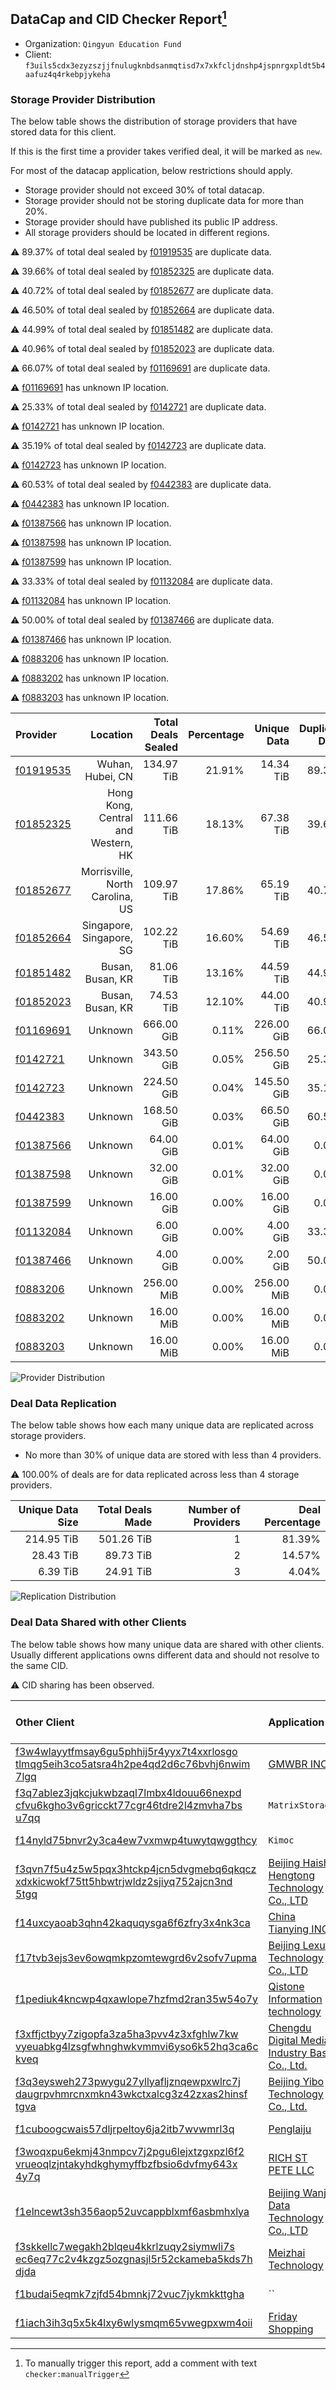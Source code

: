 ## DataCap and CID Checker Report[^1]
 - Organization: `Qingyun Education Fund`
 - Client: `f3uils5cdx3ezyzszjjfnulugknbdsanmqtisd7x7xkfcljdnshp4jspnrgxpldt5b4aafuz4q4rkebpjykeha`
### Storage Provider Distribution
The below table shows the distribution of storage providers that have stored data for this client.

If this is the first time a provider takes verified deal, it will be marked as `new`.

For most of the datacap application, below restrictions should apply.
 - Storage provider should not exceed 30% of total datacap.
 - Storage provider should not be storing duplicate data for more than 20%.
 - Storage provider should have published its public IP address.
 - All storage providers should be located in different regions.

⚠️ 89.37% of total deal sealed by [f01919535](https://filfox.info/en/address/f01919535) are duplicate data.

⚠️ 39.66% of total deal sealed by [f01852325](https://filfox.info/en/address/f01852325) are duplicate data.

⚠️ 40.72% of total deal sealed by [f01852677](https://filfox.info/en/address/f01852677) are duplicate data.

⚠️ 46.50% of total deal sealed by [f01852664](https://filfox.info/en/address/f01852664) are duplicate data.

⚠️ 44.99% of total deal sealed by [f01851482](https://filfox.info/en/address/f01851482) are duplicate data.

⚠️ 40.96% of total deal sealed by [f01852023](https://filfox.info/en/address/f01852023) are duplicate data.

⚠️ 66.07% of total deal sealed by [f01169691](https://filfox.info/en/address/f01169691) are duplicate data.

⚠️ [f01169691](https://filfox.info/en/address/f01169691) has unknown IP location.

⚠️ 25.33% of total deal sealed by [f0142721](https://filfox.info/en/address/f0142721) are duplicate data.

⚠️ [f0142721](https://filfox.info/en/address/f0142721) has unknown IP location.

⚠️ 35.19% of total deal sealed by [f0142723](https://filfox.info/en/address/f0142723) are duplicate data.

⚠️ [f0142723](https://filfox.info/en/address/f0142723) has unknown IP location.

⚠️ 60.53% of total deal sealed by [f0442383](https://filfox.info/en/address/f0442383) are duplicate data.

⚠️ [f0442383](https://filfox.info/en/address/f0442383) has unknown IP location.

⚠️ [f01387566](https://filfox.info/en/address/f01387566) has unknown IP location.

⚠️ [f01387598](https://filfox.info/en/address/f01387598) has unknown IP location.

⚠️ [f01387599](https://filfox.info/en/address/f01387599) has unknown IP location.

⚠️ 33.33% of total deal sealed by [f01132084](https://filfox.info/en/address/f01132084) are duplicate data.

⚠️ [f01132084](https://filfox.info/en/address/f01132084) has unknown IP location.

⚠️ 50.00% of total deal sealed by [f01387466](https://filfox.info/en/address/f01387466) are duplicate data.

⚠️ [f01387466](https://filfox.info/en/address/f01387466) has unknown IP location.

⚠️ [f0883206](https://filfox.info/en/address/f0883206) has unknown IP location.

⚠️ [f0883202](https://filfox.info/en/address/f0883202) has unknown IP location.

⚠️ [f0883203](https://filfox.info/en/address/f0883203) has unknown IP location.

| Provider                                              |                           Location | Total Deals Sealed | Percentage | Unique Data | Duplicate Deals |
| :---------------------------------------------------- | ---------------------------------: | -----------------: | ---------: | ----------: | --------------: |
| [f01919535](https://filfox.info/en/address/f01919535) |                   Wuhan, Hubei, CN |         134.97 TiB |     21.91% |   14.34 TiB |          89.37% |
| [f01852325](https://filfox.info/en/address/f01852325) | Hong Kong, Central and Western, HK |         111.66 TiB |     18.13% |   67.38 TiB |          39.66% |
| [f01852677](https://filfox.info/en/address/f01852677) |    Morrisville, North Carolina, US |         109.97 TiB |     17.86% |   65.19 TiB |          40.72% |
| [f01852664](https://filfox.info/en/address/f01852664) |           Singapore, Singapore, SG |         102.22 TiB |     16.60% |   54.69 TiB |          46.50% |
| [f01851482](https://filfox.info/en/address/f01851482) |                   Busan, Busan, KR |          81.06 TiB |     13.16% |   44.59 TiB |          44.99% |
| [f01852023](https://filfox.info/en/address/f01852023) |                   Busan, Busan, KR |          74.53 TiB |     12.10% |   44.00 TiB |          40.96% |
| [f01169691](https://filfox.info/en/address/f01169691) |                            Unknown |         666.00 GiB |      0.11% |  226.00 GiB |          66.07% |
| [f0142721](https://filfox.info/en/address/f0142721)   |                            Unknown |         343.50 GiB |      0.05% |  256.50 GiB |          25.33% |
| [f0142723](https://filfox.info/en/address/f0142723)   |                            Unknown |         224.50 GiB |      0.04% |  145.50 GiB |          35.19% |
| [f0442383](https://filfox.info/en/address/f0442383)   |                            Unknown |         168.50 GiB |      0.03% |   66.50 GiB |          60.53% |
| [f01387566](https://filfox.info/en/address/f01387566) |                            Unknown |          64.00 GiB |      0.01% |   64.00 GiB |           0.00% |
| [f01387598](https://filfox.info/en/address/f01387598) |                            Unknown |          32.00 GiB |      0.01% |   32.00 GiB |           0.00% |
| [f01387599](https://filfox.info/en/address/f01387599) |                            Unknown |          16.00 GiB |      0.00% |   16.00 GiB |           0.00% |
| [f01132084](https://filfox.info/en/address/f01132084) |                            Unknown |           6.00 GiB |      0.00% |    4.00 GiB |          33.33% |
| [f01387466](https://filfox.info/en/address/f01387466) |                            Unknown |           4.00 GiB |      0.00% |    2.00 GiB |          50.00% |
| [f0883206](https://filfox.info/en/address/f0883206)   |                            Unknown |         256.00 MiB |      0.00% |  256.00 MiB |           0.00% |
| [f0883202](https://filfox.info/en/address/f0883202)   |                            Unknown |          16.00 MiB |      0.00% |   16.00 MiB |           0.00% |
| [f0883203](https://filfox.info/en/address/f0883203)   |                            Unknown |          16.00 MiB |      0.00% |   16.00 MiB |           0.00% |

![Provider Distribution](https://raw.githubusercontent.com/data-preservation-programs/filplus-checker-assets/main/filecoin-project/filecoin-plus-large-datasets/issues/31/1671091523061.png)
### Deal Data Replication
The below table shows how each many unique data are replicated across storage providers.
- No more than 30% of unique data are stored with less than 4 providers.

⚠️ 100.00% of deals are for data replicated across less than 4 storage providers.

| Unique Data Size | Total Deals Made | Number of Providers | Deal Percentage |
| ---------------: | ---------------: | ------------------: | --------------: |
|       214.95 TiB |       501.26 TiB |                   1 |          81.39% |
|        28.43 TiB |        89.73 TiB |                   2 |          14.57% |
|         6.39 TiB |        24.91 TiB |                   3 |           4.04% |

![Replication Distribution](https://raw.githubusercontent.com/data-preservation-programs/filplus-checker-assets/main/filecoin-project/filecoin-plus-large-datasets/issues/31/1671091523986.png)
### Deal Data Shared with other Clients
The below table shows how many unique data are shared with other clients.
Usually different applications owns different data and should not resolve to the same CID.

⚠️ CID sharing has been observed.

| Other Client                                                                                                                                                                                                              | Application                                                                                                                    | Total Deals Affected | Unique CIDs |        Verifier |
| :------------------------------------------------------------------------------------------------------------------------------------------------------------------------------------------------------------------------ | :----------------------------------------------------------------------------------------------------------------------------- | -------------------: | ----------: | --------------: |
| [f3w4wlayytfmsay6gu5phhij5r4yyx7t4xxrlosgo<br/>tlmqg5eih3co5atsra4h2pe4qd2d6c76bvhj6nwim<br/>7lgq](https://filfox.info/en/address/f3w4wlayytfmsay6gu5phhij5r4yyx7t4xxrlosgotlmqg5eih3co5atsra4h2pe4qd2d6c76bvhj6nwim7lgq) | [GMWBR INC](https://github.com/filecoin-project/filecoin-plus-large-datasets/issues/73)                                        |           163.25 TiB |       2,712 | LDN v3 multisig |
| [f3q7ablez3jqkcjukwbzaql7lmbx4ldouu66nexpd<br/>cfvu6kgho3v6gricckt77cgr46tdre2l4zmvha7bs<br/>u7qq](https://filfox.info/en/address/f3q7ablez3jqkcjukwbzaql7lmbx4ldouu66nexpdcfvu6kgho3v6gricckt77cgr46tdre2l4zmvha7bsu7qq) | `MatrixStorage`                                                                                                                |           146.38 TiB |       1,844 |        LDN # 72 |
| [f14nyld75bnvr2y3ca4ew7vxmwp4tuwytqwggthcy](https://filfox.info/en/address/f14nyld75bnvr2y3ca4ew7vxmwp4tuwytqwggthcy)                                                                                                     | `Kimoc`                                                                                                                        |            89.03 TiB |       1,269 | LDN v3 multisig |
| [f3qvn7f5u4z5w5pqx3htckp4jcn5dvgmebq6qkqcz<br/>xdxkicwokf75tt5hbwtrjwldz2sjiyq752ajcn3nd<br/>5tgq](https://filfox.info/en/address/f3qvn7f5u4z5w5pqx3htckp4jcn5dvgmebq6qkqczxdxkicwokf75tt5hbwtrjwldz2sjiyq752ajcn3nd5tgq) | [Beijing Haishi Hengtong Technology Co\., LTD](https://github.com/filecoin-project/filecoin-plus-large-datasets/issues/66)     |            67.16 TiB |         930 | LDN v3 multisig |
| [f14uxcyaoab3qhn42kaquqysga6f6zfry3x4nk3ca](https://filfox.info/en/address/f14uxcyaoab3qhn42kaquqysga6f6zfry3x4nk3ca)                                                                                                     | [ China Tianying INC\.](https://github.com/filecoin-project/filecoin-plus-large-datasets/issues/426)                           |            42.72 TiB |         672 | LDN v3 multisig |
| [f17tvb3ejs3ev6owqmkpzomtewgrd6v2sofv7upma](https://filfox.info/en/address/f17tvb3ejs3ev6owqmkpzomtewgrd6v2sofv7upma)                                                                                                     | [Beijing Lexun Technology Co\., LTD](https://github.com/filecoin-project/filecoin-plus-large-datasets/issues/395)              |            40.34 TiB |         568 | LDN v3 multisig |
| [f1pediuk4kncwp4qxawlope7hzfmd2ran35w54o7y](https://filfox.info/en/address/f1pediuk4kncwp4qxawlope7hzfmd2ran35w54o7y)                                                                                                     | [Qistone Information technology](https://github.com/filecoin-project/filecoin-plus-large-datasets/issues/324)                  |            36.38 TiB |         598 | LDN v3 multisig |
| [f3xffjctbyy7zigopfa3za5ha3pvv4z3xfghlw7kw<br/>vyeuabkg4lzsgfwhnghwkvmmvi6yso6k52hq3ca6c<br/>kveq](https://filfox.info/en/address/f3xffjctbyy7zigopfa3za5ha3pvv4z3xfghlw7kwvyeuabkg4lzsgfwhnghwkvmmvi6yso6k52hq3ca6ckveq) | [Chengdu Digital Media Industry Base Co\., Ltd\.](https://github.com/filecoin-project/filecoin-plus-large-datasets/issues/387) |            27.78 TiB |         524 | LDN v3 multisig |
| [f3q3eysweh273pwygu27yllyafljznqewpxwlrc7j<br/>daugrpvhmrcnxmkn43wkctxalcg3z42zxas2hinsf<br/>tgva](https://filfox.info/en/address/f3q3eysweh273pwygu27yllyafljznqewpxwlrc7jdaugrpvhmrcnxmkn43wkctxalcg3z42zxas2hinsftgva) | [Beijing Yibo Technology Co\., Ltd\.](https://github.com/filecoin-project/filecoin-plus-large-datasets/issues/74)              |            17.84 TiB |         272 |        LDN # 74 |
| [f1cuboogcwais57dljrpeltoy6ja2itb7wvwmrl3q](https://filfox.info/en/address/f1cuboogcwais57dljrpeltoy6ja2itb7wvwmrl3q)                                                                                                     | [Penglaiju](https://github.com/filecoin-project/filecoin-plus-large-datasets/issues/400)                                       |            13.25 TiB |         249 | LDN v3 multisig |
| [f3woqxpu6ekmj43nmpcv7j2pgu6lejxtzgxpzl6f2<br/>vrueoqlzjntakyhdkghymyffbzfbsio6dvfmy643x<br/>4y7q](https://filfox.info/en/address/f3woqxpu6ekmj43nmpcv7j2pgu6lejxtzgxpzl6f2vrueoqlzjntakyhdkghymyffbzfbsio6dvfmy643x4y7q) | [RICH ST PETE LLC](https://github.com/filecoin-project/filecoin-plus-large-datasets/issues/64)                                 |            13.00 TiB |         202 | LDN v3 multisig |
| [f1elncewt3sh356aop52uvcappblxmf6asbmhxlya](https://filfox.info/en/address/f1elncewt3sh356aop52uvcappblxmf6asbmhxlya)                                                                                                     | [Beijing Wanjie Data Technology Co\., LTD](https://github.com/filecoin-project/filecoin-plus-large-datasets/issues/404)        |            12.03 TiB |         281 | LDN v3 multisig |
| [f3skkellc7wegakh2blqeu4kkrlzuqy2siymwli7s<br/>ec6eq77c2v4kzgz5ozgnasjl5r52ckameba5kds7h<br/>djda](https://filfox.info/en/address/f3skkellc7wegakh2blqeu4kkrlzuqy2siymwli7sec6eq77c2v4kzgz5ozgnasjl5r52ckameba5kds7hdjda) | [Meizhai Technology](https://github.com/filecoin-project/filecoin-plus-large-datasets/issues/75)                               |           896.00 GiB |          24 | LDN v3 multisig |
| [f1budai5eqmk7zjfd54bmnkj72vuc7jykmkkttgha](https://filfox.info/en/address/f1budai5eqmk7zjfd54bmnkj72vuc7jykmkkttgha)                                                                                                     | ``                                                                                                                             |           544.00 GiB |           2 |        LDN # 64 |
| [f1iach3ih3q5x5k4lxy6wlysmqm65vwegpxwm4oii](https://filfox.info/en/address/f1iach3ih3q5x5k4lxy6wlysmqm65vwegpxwm4oii)                                                                                                     | [Friday Shopping](https://github.com/filecoin-project/filecoin-plus-client-onboarding/issues/2019)                             |           512.00 GiB |           7 |        Eric Liu |

[^1]: To manually trigger this report, add a comment with text `checker:manualTrigger`
